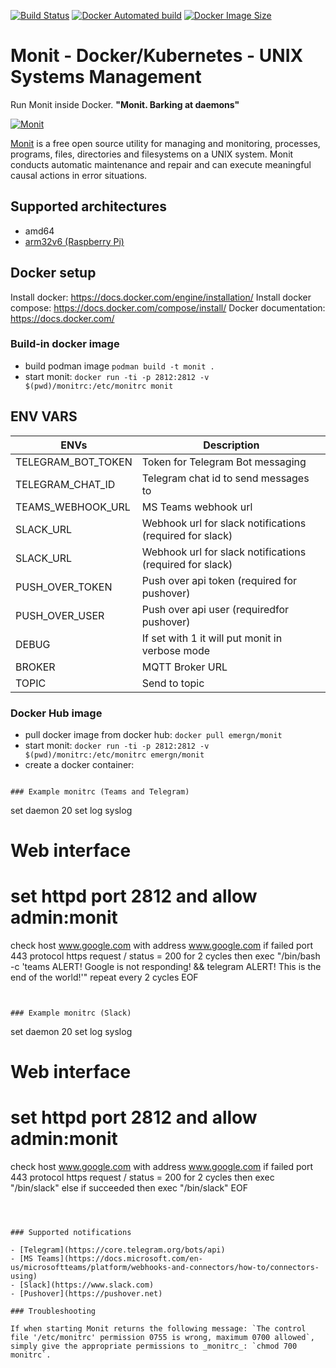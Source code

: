 
[![Build Status](https://img.shields.io/docker/cloud/build/emergn/monit)](https://hub.docker.com/r/emergn/monit)
[![Docker Automated build](https://img.shields.io/docker/cloud/automated/emergn/monit)](https://hub.docker.com/r/emergn/monit)
[![Docker Image Size](https://img.shields.io/docker/image-size/emergn/monit/latest)](https://hub.docker.com/r/emergn/monit)


# Monit - Docker/Kubernetes - UNIX Systems Management

Run Monit inside Docker. **"Monit. Barking at daemons"**

[![Monit](https://mmonit.com/monit/img/logo.png)](https://mmonit.com/monit/)

[Monit](https://mmonit.com/monit/) is a free open source utility for managing and monitoring, processes, programs, files, directories and filesystems on a UNIX system. Monit conducts automatic maintenance and repair and can execute meaningful causal actions in error situations.

## Supported architectures

- amd64
- [arm32v6 (Raspberry Pi)](https://hub.docker.com/r/diogopms/monit-docker-kubernetes/tags?page=1&name=arm)

## Docker setup

Install docker: https://docs.docker.com/engine/installation/
Install docker compose: https://docs.docker.com/compose/install/
Docker documentation: https://docs.docker.com/

### Build-in docker image



- build podman image `podman build -t monit .`
- start monit: `docker run -ti -p 2812:2812 -v $(pwd)/monitrc:/etc/monitrc monit`

## ENV VARS


| ENVs            	| Description                                              	|
|-----------------	|----------------------------------------------------------	|
| TELEGRAM_BOT_TOKEN| Token for Telegram Bot messaging                         	|
| TELEGRAM_CHAT_ID  | Telegram chat id to send messages to                      |
| TEAMS_WEBHOOK_URL | MS Teams webhook url                                      |
| SLACK_URL       	| Webhook url for slack notifications (required for slack) 	|
| SLACK_URL       	| Webhook url for slack notifications (required for slack) 	|
| PUSH_OVER_TOKEN 	| Push over api token (required for pushover)              	|
| PUSH_OVER_USER  	| Push over api user (requiredfor pushover)                	|
| DEBUG           	| If set with 1 it will put monit in verbose mode          	|
| BROKER           	| MQTT Broker URL                                         	|
| TOPIC           	| Send to topic                                           	|

### Docker Hub image

- pull docker image from docker hub: `docker pull emergn/monit`
- start monit: `docker run -ti -p 2812:2812 -v $(pwd)/monitrc:/etc/monitrc emergn/monit`
- create a docker container:

```

### Example monitrc (Teams and Telegram)

```
set daemon 20
set log syslog
# Web interface
# set httpd port 2812 and allow admin:monit

check host www.google.com with address www.google.com
  if failed
      port 443 protocol https
      request /
      status = 200
      for 2 cycles
  then exec "/bin/bash -c 'teams ALERT! Google is not responding! && telegram ALERT! This is the end of the world!'" repeat every 2 cycles
EOF
```


### Example monitrc (Slack)

```
set daemon 20
set log syslog
# Web interface
# set httpd port 2812 and allow admin:monit

check host www.google.com with address www.google.com
  if failed
      port 443 protocol https
      request /
      status = 200
      for 2 cycles
  then exec "/bin/slack"
    else if succeeded then exec "/bin/slack"
EOF
```



### Supported notifications

- [Telegram](https://core.telegram.org/bots/api)
- [MS Teams](https://docs.microsoft.com/en-us/microsoftteams/platform/webhooks-and-connectors/how-to/connectors-using)
- [Slack](https://www.slack.com)
- [Pushover](https://pushover.net)

### Troubleshooting

If when starting Monit returns the following message: `The control file '/etc/monitrc' permission 0755 is wrong, maximum 0700 allowed`, simply give the appropriate permissions to _monitrc_: `chmod 700 monitrc`.
